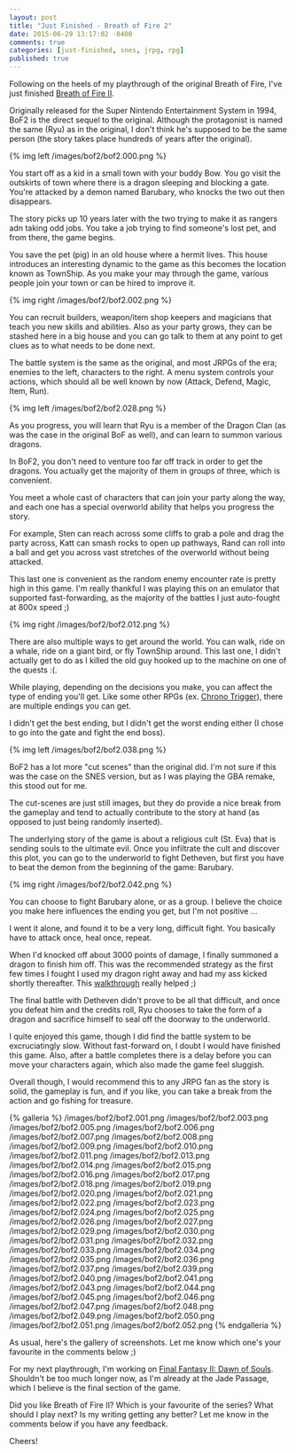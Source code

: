 ```yaml
---
layout: post
title: "Just Finished - Breath of Fire 2"
date: 2015-06-29 13:17:02 -0400
comments: true
categories: [just-finished, snes, jrpg, rpg]
published: true
---
```


Following on the heels of my playthrough of the original Breath of Fire, I've just finished [Breath of Fire II](https://en.wikipedia.org/wiki/Breath_of_Fire_II).

Originally released for the Super Nintendo Entertainment System in 1994, BoF2 is the direct sequel to the original. Although the protagonist is named the same (Ryu) as in the original, I don't think he's supposed to be the same person (the story takes place hundreds of years after the original).

{% img left /images/bof2/bof2.000.png %}

You start off as a kid in a small town with your buddy Bow. You go visit the outskirts of town where there is a dragon sleeping and blocking a gate. You're attacked by a demon named Barubary, who knocks the two out then disappears.

The story picks up 10 years later with the two trying to make it as rangers adn taking odd jobs. You take a job trying to find someone's lost pet, and from there, the game begins.

You save the pet (pig) in an old house where a hermit lives. This house introduces an interesting dynamic to the game as this becomes the location known as TownShip. As you make your may through the game, various people join your town or can be hired to improve it. 

{% img right /images/bof2/bof2.002.png %}

You can recruit builders, weapon/item shop keepers and magicians that teach you new skills and abilities. Also as your party grows, they can be stashed here in a big house and you can go talk to them at any point to get clues as to what needs to be done next.

<!-- more -->

The battle system is the same as the original, and most JRPGs of the era; enemies to the left, characters to the right. A menu system controls your actions, which should all be well known by now (Attack, Defend, Magic, Item, Run).

{% img left /images/bof2/bof2.028.png %}

As you progress, you will learn that Ryu is a member of the Dragon Clan (as was the case in the original BoF as well), and can learn to summon various dragons.

In BoF2, you don't need to venture too far off track in order to get the dragons. You actually get the majority of them in groups of three, which is convenient.

You meet a whole cast of characters that can join your party along the way, and each one has a special overworld ability that helps you progress the story.

For example, Sten can reach across some cliffs to grab a pole and drag the party across, Katt can smash rocks to open up pathways, Rand can roll into a ball and get you across vast stretches of the overworld without being attacked.

This last one is convenient as the random enemy encounter rate is pretty high in this game. I'm really thankful I was playing this on an emulator that supported fast-forwarding, as the majority of the battles I just auto-fought at 800x speed ;)

{% img right /images/bof2/bof2.012.png %}

There are also multiple ways to get around the world. You can walk, ride on a whale, ride on a giant bird, or fly TownShip around. This last one, I didn't actually get to do as I killed the old guy hooked up to the machine on one of the quests :(.

While playing, depending on the decisions you make, you can affect the type of ending you'll get. Like some other RPGs (ex. [Chrono Trigger](https://en.wikipedia.org/wiki/Chrono_Trigger)), there are multiple endings you can get.

I didn't get the best ending, but I didn't get the worst ending either (I chose to go into the gate and fight the end boss).

{% img left /images/bof2/bof2.038.png %}

BoF2 has a lot more "cut scenes" than the original did. I'm not sure if this was the case on the SNES version, but as I was playing the GBA remake, this stood out for me.

The cut-scenes are just still images, but they do provide a nice break from the gameplay and tend to actually contribute to the story at hand (as opposed to just being randomly inserted).

The underlying story of the game is about a religious cult (St. Eva) that is sending souls to the ultimate evil. Once you infiltrate the cult and discover this plot, you can go to the underworld to fight Detheven, but first you have to beat the demon from the beginning of the game: Barubary.

{% img right /images/bof2/bof2.042.png %}

You can choose to fight Barubary alone, or as a group. I believe the choice you make here influences the ending you get, but I'm not positive ...

I went it alone, and found it to be a very long, difficult fight. You basically have to attack once, heal once, repeat.

When I'd knocked off about 3000 points of damage, I finally summoned a dragon to finish him off. This was the recommended strategy as the first few times I fought I used my dragon right away and had my ass kicked shortly thereafter. This [walkthrough](http://shrines.rpgclassics.com/snes/bof2/walkthroughs/bof2walkb.txt) really helped ;)

The final battle with Detheven didn't prove to be all that difficult, and once you defeat him and the credits roll, Ryu chooses to take the form of a dragon and sacrifice himself to seal off the doorway to the underworld.

I quite enjoyed this game, though I did find the battle system to be excruciatingly slow. Without fast-forward on, I doubt I would have finished this game. Also, after a battle completes there is a delay before you can move your characters again, which also made the game feel sluggish.

Overall though, I would recommend this to any JRPG fan as the story is solid, the gameplay is fun, and if you like, you can take a break from the action and go fishing for treasure.

{% galleria %}
/images/bof2/bof2.001.png
/images/bof2/bof2.003.png
/images/bof2/bof2.005.png
/images/bof2/bof2.006.png
/images/bof2/bof2.007.png
/images/bof2/bof2.008.png
/images/bof2/bof2.009.png
/images/bof2/bof2.010.png
/images/bof2/bof2.011.png
/images/bof2/bof2.013.png
/images/bof2/bof2.014.png
/images/bof2/bof2.015.png
/images/bof2/bof2.016.png
/images/bof2/bof2.017.png
/images/bof2/bof2.018.png
/images/bof2/bof2.019.png
/images/bof2/bof2.020.png
/images/bof2/bof2.021.png
/images/bof2/bof2.022.png
/images/bof2/bof2.023.png
/images/bof2/bof2.024.png
/images/bof2/bof2.025.png
/images/bof2/bof2.026.png
/images/bof2/bof2.027.png
/images/bof2/bof2.029.png
/images/bof2/bof2.030.png
/images/bof2/bof2.031.png
/images/bof2/bof2.032.png
/images/bof2/bof2.033.png
/images/bof2/bof2.034.png
/images/bof2/bof2.035.png
/images/bof2/bof2.036.png
/images/bof2/bof2.037.png
/images/bof2/bof2.039.png
/images/bof2/bof2.040.png
/images/bof2/bof2.041.png
/images/bof2/bof2.043.png
/images/bof2/bof2.044.png
/images/bof2/bof2.045.png
/images/bof2/bof2.046.png
/images/bof2/bof2.047.png
/images/bof2/bof2.048.png
/images/bof2/bof2.049.png
/images/bof2/bof2.050.png
/images/bof2/bof2.051.png
/images/bof2/bof2.052.png
{% endgalleria %}

As usual, here's the gallery of screenshots. Let me know which one's your favourite in the comments below ;)

For my next playthrough, I'm working on [Final Fantasy II: Dawn of Souls](http://finalfantasy.wikia.com/wiki/Final_Fantasy_I_%26_II:_Dawn_of_Souls). Shouldn't be too much longer now, as I'm already at the Jade Passage, which I believe is the final section of the game.

Did you like Breath of Fire II? Which is your favourite of the series? What should I play next? Is my writing getting any better? Let me know in the comments below if you have any feedback.

Cheers!